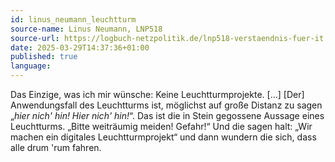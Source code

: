 ```yaml
---
id: linus_neumann_leuchtturm
source-name: Linus Neumann, LNP518
source-url: https://logbuch-netzpolitik.de/lnp518-verstaendnis-fuer-it
date: 2025-03-29T14:37:36+01:00
published: true
language:
---
```


Das Einzige, was ich mir wünsche: Keine Leuchtturmprojekte. \[…\] \[Der\] Anwendungsfall des Leuchtturms ist, möglichst auf große Distanz zu sagen „_hier nich' hin! Hier nich' hin!_“. Das ist die in Stein gegossene Aussage eines Leuchtturms. „Bitte weiträumig meiden! Gefahr!“ Und die sagen halt: „Wir machen ein digitales Leuchtturmprojekt“ und dann wundern die sich, dass alle drum 'rum fahren.
